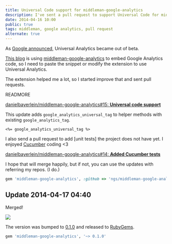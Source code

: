 ```yaml
---
title: Universal Code support for middleman-google-analytics
description: I've sent a pull request to support Universal Code for middleman-google-analytics
date: 2014-04-16 10:00
public: true
tags: middleman, google analytics, pull request
alternate: true
---
```


As [Google announced][ga-blog], Universal Analytics became out of beta.

[This blog][this blog] is using [middleman-google-analytics] to embed Google Analytics code, so I need to paste the snippet or modify the extension to use Universal Analytics.

The extension helped me a lot, so I started improve that and sent pull requests.

READMORE

[danielbayerlein/middleman-google-analytics#15: **Universal code support**][pr15]

This update adds `google_analytics_universal_tag` to helper methods with existing `google_analytics_tag`.

```erb
<%= google_analytics_universal_tag %>
```

I also send a pull request to add [unit tests] the project does not have yet. I enjoyed [Cucumber] coding <3

[danielbayerlein/middleman-google-analytics#14: **Added Cucumber tests**][pr14]

I hope that will merge happily, but if not, you can use the updates with referring my repos. (I do.)

```ruby
gem 'middleman-google-analytics', :github => 'ngs/middleman-google-analytics'
```

## Update 2014-04-17 04:40

Merged!

[![](2014-04-13-middleman-ogp/merge.png)][pr15]

The version was bumped to [0.1.0] and released to [RubyGems].

```ruby
gem 'middleman-google-analytics', '~> 0.1.0'
```

[ga-blog]: http://analytics.blogspot.jp/2014/04/universal-analytics-out-of-beta-into.html
[middleman-google-analytics]: https://github.com/danielbayerlein/middleman-google-analytics/
[this blog]: http://ja.ngs.io/
[pr14]: https://github.com/danielbayerlein/middleman-google-analytics/pull/14
[pr15]: https://github.com/danielbayerlein/middleman-google-analytics/pull/15
[test code]: https://github.com/ngs/middleman-google-analytics/blob/c82d5deeb0e8295122b1ebcfbe8193c11980f462/features/helper.feature
[Cucumber]: http://cukes.info/
[0.1.0]: https://github.com/danielbayerlein/middleman-google-analytics/commit/c28a5fc1e0f72cd206ba5f8733c3655935501b9c
[RubyGems]: http://rubygems.org/gems/middleman-google-analytics
